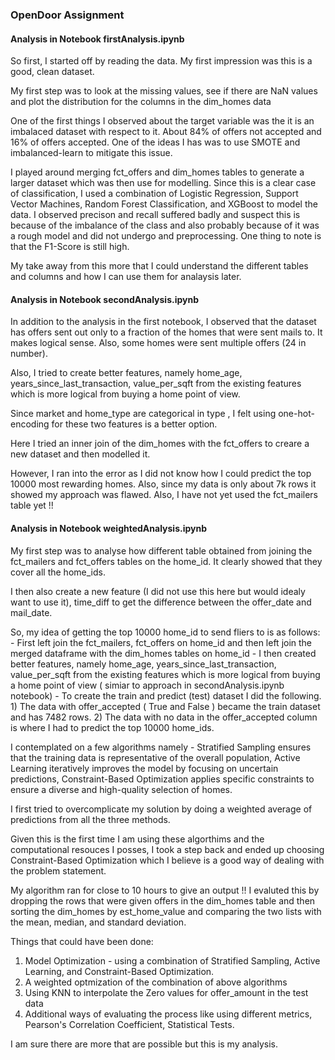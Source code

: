 ### OpenDoor Assignment 

#### Analysis in Notebook firstAnalysis.ipynb

So first, I started off by reading the data. My first impression was this is a good, clean dataset. 

My first step was to look at the missing values, see if there are NaN values and plot the distribution for the columns in the dim_homes data

One of the first things I observed about the target variable was the it is an imbalaced dataset with respect to it. About 84% of offers not accepted and 16% of offers accepted. One of the ideas I has was to use SMOTE and imbalanced-learn to mitigate this issue. 

I played around merging fct_offers and dim_homes tables to generate a larger dataset which was then use for modelling. Since this is a clear case of classification, I used a combination of Logistic Regression, Support Vector Machines, Random Forest Classification, and XGBoost to model the data. I observed precison and recall suffered badly and suspect this is because of the imbalance of the class and also probably because of it was a rough model and did not undergo and preprocessing. One thing to note is that the F1-Score is still high.  

My take away from this more that I could understand the different tables and columns and how I can use them for analaysis later.


#### Analysis in Notebook secondAnalysis.ipynb 

In addition to the analysis in the first notebook, I observed that the dataset has offers sent out only to a fraction of the homes that were sent mails to. It makes logical sense. Also, some homes were sent multiple offers (24 in number). 

Also, I tried to create better features, namely home_age, years_since_last_transaction, value_per_sqft from the existing features which is more logical from buying a home point of view. 

Since market and home_type are categorical in type , I felt using one-hot-encoding for these two features is a better option.

Here I tried an inner join of the dim_homes with the fct_offers to creare a new dataset and then modelled it. 

However, I ran into the error as I did not know how I could predict the top 10000 most rewarding homes. Also, since my data is only about 7k rows it showed my approach was flawed. Also, I have not yet used the fct_mailers table yet !! 


#### Analysis in Notebook weightedAnalysis.ipynb

My first step was to analyse how different table obtained from joining the fct_mailers and fct_offers tables on the home_id. It clearly showed that they cover all the home_ids. 

I then also create a new feature (I did not use this here but would idealy want to use it), time_diff to get the difference between the offer_date and mail_date. 

So, my idea of getting the top 10000 home_id to send fliers to is as follows: 
    - First left join the fct_mailers, fct_offers on home_id and then left join the merged dataframe with the dim_homes tables on home_id
    - I then created better features, namely home_age, years_since_last_transaction, value_per_sqft from the existing features which is more logical from buying a home point of view ( simiar to approach in secondAnalysis.ipynb notebook)
    - To create the train and predict (test) dataset I did the following.
    1) The data with offer_accepted ( True and False ) became the train dataset and has 7482 rows. 
    2) The data with no data in the offer_accepted column is where I had to predict the top 10000 home_ids. 

I contemplated on a few algorithms namely -  Stratified Sampling ensures that the training data is representative of the overall population, Active Learning iteratively improves the model by focusing on uncertain predictions, Constraint-Based Optimization applies specific constraints to ensure a diverse and high-quality selection of homes.

I first tried to overcomplicate my solution by doing a weighted average of predictions from all the three methods. 

Given this is the first time I am using these algorthims and the computational resouces I posses, I took a step back and ended up choosing Constraint-Based Optimization which I believe is a good way of dealing with the problem statement. 

My algorithm ran for close to 10 hours to give an output !! I evaluted this by dropping the rows that were given offers in the dim_homes table and then sorting the dim_homes by est_home_value and comparing the two lists with the mean, median, and standard deviation.

Things that could have been done: 

1) Model Optimization - using a combination of Stratified Sampling, Active Learning, and Constraint-Based Optimization. 
2) A weighted optmization of the combination of above algorithms
3) Using KNN to interpolate the Zero values for offer_amount in the test data
4) Additional ways of evaluating the process like using different metrics, Pearson's Correlation Coefficient, Statistical Tests. 

I am sure there are more that are possible but this is my analysis. 